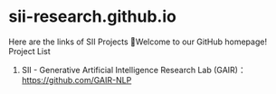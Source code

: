 # sii-research.github.io
Here are the links of SII Projects
🌟Welcome to our GitHub homepage!
Project List
1. SII - Generative Artificial Intelligence Research Lab (GAIR)：https://github.com/GAIR-NLP
